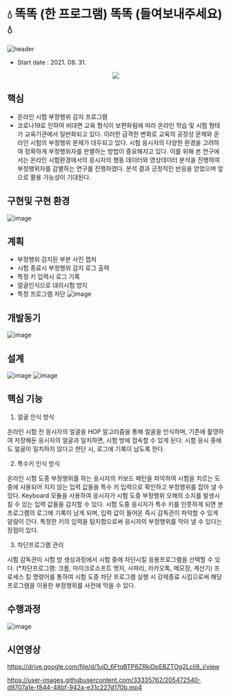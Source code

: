 

# :droplet: 똑똑 (한 프로그램) 똑똑 (들여보내주세요) :droplet:
<!-- <img src="https://capsule-render.vercel.app/api?type=soft&color=33b9cc&height=300&section=header&text=DDOK DDOK&fontSize=90&animation=twinkling&fontAlign=48&desc=DCU Capstone Design Project.&descAlignY=65&descAlign=65" /> -->

![header](https://capsule-render.vercel.app/api?type=wave&color=B3ECFF&height=300&section=header&text=온라인부정행위방지%20시스템&fontSize=70)


- Start date : 2021. 08. 31.
<p align= 'center'>
<a href="https://github.com/choisunghwan/ddokddok/labels/Idea">
    <img src="https://img.shields.io/badge/IDEA ISSUE-%23F7DF1E?&logoColor=black&style=for-the-badge&&logoColor=white"/>
  </a>
</p>

## 핵심

- 온라인 시험 부정행위 감지 프로그램
- 코로나19로 인하여 비대면 교육 형식이 보편화됨에 따라 온라인 학습 및 시험 형태가 교육기관에서 일반화되고 있다. 이러한 급격한 변화로 교육의 공정성 문제와 온라인 시험의 부정행위 문제가 대두되고 있다. 시험 응시자의 다양한 환경을 고려하여 정확하게 부정행위자를 판별하는 방법이 중요해지고 있다. 이를 위해 본 연구에서는 온라인 시험환경에서의 응시자의 행동 데이터와 영상데이터 분석을 진행하여 부정행위자를 감별하는 연구를 진행하였다. 분석 결과 긍정적인 반응을 얻었으며 앞으로 활용 가능성이 기대된다.

## 구현및 구현 환경
![image](https://user-images.githubusercontent.com/33335762/205472246-1abe58c4-0990-4693-a622-940675825984.png)

## 계획

- 부정행위 감지된 부분 사진 캡처
- 시험 종료시 부정행위 감지 로그 출력
- 특정 키 입력시 로그 기록
- 얼굴인식으로 대리시험 방지
- 특정 프로그램 차단
![image](https://user-images.githubusercontent.com/33335762/205472358-2341f37f-2233-46f4-8aba-f7d6cf071f20.png)


## 개발동기
![image](https://user-images.githubusercontent.com/33335762/205472187-aba1e5e2-a222-413d-b990-81a41f3acc54.png)

## 설계
![image](https://user-images.githubusercontent.com/33335762/205472212-aae6f2b1-d895-45d6-b490-f7cd85cd8db9.png)
![image](https://user-images.githubusercontent.com/33335762/205472230-2df607e8-54b9-4ce3-bf45-5733d3cbea2c.png)



## 핵심 기능
1. 얼굴 인식 방식

온라인 시험 전 응시자의 얼굴을 HOP 알고리즘을 통해 얼굴을 인식하며, 기존에 촬영하여 저장해둔 응시자의 얼굴과 일치하면, 시험 방에 접속할 수 있게 된다.
시험 응시 중에도 얼굴이 일치하지 않다고 판단 시, 로그에 기록이 남도록 한다.

2. 특수키 인식 방식

온라인 시험 도중 부정행위를 하는 응시자의 키보드 패턴을 파악하여 시험을 치르는 도중에 사용되어 지지 않는 입력 값들을 특수 키 입력으로 확인하고 부정행위를 잡아 낼 수 있다. Keyboard 모듈을 사용하여 응시자가 시험 도중 부정행위 오해의 소지를 발생시킬 수 있는 입력 값들을 감지할 수 있다. 시험 도중 응시자가 특수 키를 인풋하게 되면 본 프로그램의 로그에 기록이 남게 되며, 입력 값이 들어온 즉시 감독관이 파악할 수 있게 알람이 간다. 특정한 키의 입력을 탐지함으로써 응시자의 부정행위를 막아 낼 수 있다는 장점이 있다. 

3. 차단프로그램 관리

시험 감독관이 시험 방 생성과정에서 시험 중에 차단시킬 응용프로그램을 선택할 수 있다. (*차단프로그램: 크롬, 마이크로소프트 엣지, 사파리, 카카오톡, 메모장, 계산기) 프로세스 킬 명령어를 통하여 시험 도중 차단 프로그램 실행 시 강제종료 시킴으로써 해당 프로그램을 이용한 부정행위를 사전에 막을 수 있다.

## 수행과정
![image](https://user-images.githubusercontent.com/33335762/205472483-331ffa56-70bb-4ff8-8117-0716ce21e352.png)


## 시연영상 
https://drive.google.com/file/d/1ujD_6FtqBTP8ZRkiDpEBZTOg2Lcli9_j/view

https://user-images.githubusercontent.com/33335762/205472540-d9707a1e-f844-48bf-942a-e31c227d170b.mp4


